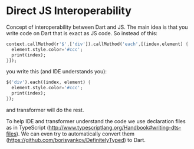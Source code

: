 # Direct JS Interoperability
Concept of interoperability between Dart and JS. The main idea is that you write
code on Dart that is exact as JS code. So instead of this:

```dart
context.callMethod(r'$',['div']).callMethod('each',[(index,element) {
  element.style.color='#ccc';
  print(index);
}]);
```

you write this (and IDE understands you):

```dart
$('div').each((index, element) {
  element.style.color='#ccc';
  print(index);
});
```

and transformer will do the rest.

To help IDE and transformer understand the code we use declaration files as in
TypeScript (http://www.typescriptlang.org/Handbook#writing-dts-files). We can
even try to automatically convert them (https://github.com/borisyankov/DefinitelyTyped)
to Dart.
